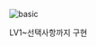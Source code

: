 
![basic](https://github.com/ellycrab/selfIntroduction/assets/54714275/57ab4fbf-4e03-4a6f-b1f5-3fb778d51984)

LV1~선택사항까지 구현
